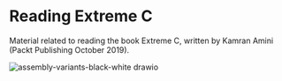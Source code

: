 # Reading Extreme C

Material related to reading the book Extreme C, written by Kamran Amini (Packt Publishing October 2019).

![assembly-variants-black-white drawio](https://github.com/HenrikSamuelsson/reading-extreme-c/assets/5353030/ec52bb8f-8986-4544-b8b8-b68e80a934e5)

